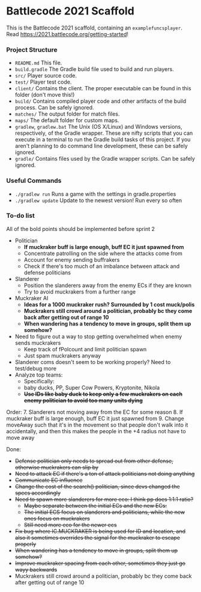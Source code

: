 # Battlecode 2021 Scaffold

This is the Battlecode 2021 scaffold, containing an `examplefuncsplayer`. Read https://2021.battlecode.org/getting-started!

### Project Structure

- `README.md`
    This file.
- `build.gradle`
    The Gradle build file used to build and run players.
- `src/`
    Player source code.
- `test/`
    Player test code.
- `client/`
    Contains the client. The proper executable can be found in this folder (don't move this!)
- `build/`
    Contains compiled player code and other artifacts of the build process. Can be safely ignored.
- `matches/`
    The output folder for match files.
- `maps/`
    The default folder for custom maps.
- `gradlew`, `gradlew.bat`
    The Unix (OS X/Linux) and Windows versions, respectively, of the Gradle wrapper. These are nifty scripts that you can execute in a terminal to run the Gradle build tasks of this project. If you aren't planning to do command line development, these can be safely ignored.
- `gradle/`
    Contains files used by the Gradle wrapper scripts. Can be safely ignored.


### Useful Commands

- `./gradlew run`
    Runs a game with the settings in gradle.properties
- `./gradlew update`
    Update to the newest version! Run every so often


### To-do list

All of the bold points should be implemented before sprint 2

- Politician
    - **If muckraker buff is large enough, buff EC it just spawned from**
    - Concentrate patrolling on the side where the attacks come from
    - Account for enemy sending buffrakers
    - Check if there's too much of an imbalance between attack and defense politicians
- Slanderer
    - Position the slanderers away from the enemy ECs if they are known
    - Try to avoid muckrakers from a further range
- Muckraker AI
    - __Ideas for a 1000 muckraker rush? Surrounded by 1 cost muck/polis__
    - **Muckrakers still crowd around a politician, probably bc they come back after getting out of range 10**
    - **When wandering has a tendency to move in groups, split them up somehow?**
- Need to figure out a way to stop getting overwhelmed when enemy sends muckrakers
    - Keep track of fPolcount and limit politician spawn
    - Just spam muckrakers anyway
- Slanderer coms doesn't seem to be working properly? Need to test/debug more
- Analyze top teams:
    - Specifically:
    - baby ducks, PP, Super Cow Powers, Kryptonite, Nikola
    - ~~**Use IDs like baby duck to keep only a few muckrakers on each enemy politician to avoid too many units dying**~~

Order:
7. Slanderers not moving away from the EC for some reason
8. If muckraker buff is large enough, buff EC it just spawned from
9. Change moveAway such that it's in the movement so that people don't walk into it accidentally, and then this makes the people in the +4 radius not have to move away


Done:
- ~~Defense politician only needs to spread out from other defense, otherwise muckrakers can slip by~~
- ~~Need to attack EC if there's a ton of attack politicians not doing anything~~
- ~~Communicate EC influence~~
- ~~Change the cost of the search() politician, since devs changed the specs accordingly~~
- ~~Need to spawn more slanderers for more eco: I think pp does 1:1:1 ratio?~~
    - ~~Maybe separate between the initial ECs and the new ECs:~~
    - ~~The initial ECS focus on slanderers and politicians, while the new ones focus on muckrakers~~
    - ~~Still need more eco for the newer ecs~~
- ~~Fix bug where IC.MUCKRAKER is being used for ID and location, and also it sometimes overrides the signal for the muckraker to escape properly~~
- ~~When wandering has a tendency to move in groups, split them up somehow?~~
- ~~Improve muckraker spacing from each other, sometimes they just go wayy backwards~~
- Muckrakers still crowd around a politician, probably bc they come back after getting out of range 10

